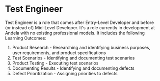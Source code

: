 # Test Engineer

Test Engineer is a role that comes after Entry-Level Developer and before (or instead of) Mid-Level Developer. It's a role currently in development at Andela with no existing professional models. It includes the following Learning Outcomes:

1. Product Research - Researching and identifying business purposes, user requirements, and product specifications
2. Test Scenarios - Identifying and documenting test scenarios
3. Product Testing - Executing test scenarios 
4. Documenting Results - Identifying and documenting defects 
5. Defect Prioritization - Assigning priorities to defects
